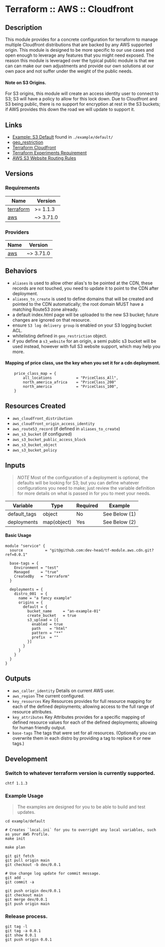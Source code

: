 Terraform :: AWS :: Cloudfront
==============================

Description
-----------
This module provides for a concrete configuration for terraform to manage multiple Cloudfront distributions that are backed by any AWS supported origin. This module is designed to be more specific to our use cases and open enough to leverage any features that you might need exposed. The reason this module is leveraged over the typical public module is that we can can make our own adjustments and provide our own solutions at our own pace and not suffer under the weight of the public needs.

#### Note on S3 Origins. 
For S3 origins, this module will create an access identity user to connect to S3; S3 will have a policy to allow for this lock down. Due to Cloudfront and S3 being public, there is no support for encryption at rest in the S3 buckets; if AWS provides this down the road we will update to support it. 

Links 
-----
- [Example: S3 Default](./example/default/) found in `./example/default/`
- [geo_restriction](https://www.iso.org/obp/ui/#search/code/)
- [Terraform Cloudfront](https://registry.terraform.io/providers/hashicorp/aws/latest/docs/resources/cloudfront_distribution)
- [Terraform Experiments Requirement](https://www.terraform.io/language/expressions/type-constraints#experimental-optional-object-type-attributes)
- [AWS S3 Website Routing Rules](https://docs.aws.amazon.com/AWSCloudFormation/latest/UserGuide/aws-properties-s3-websiteconfiguration-routingrules.html)

Versions
--------

### Requirements 

| Name | Version |
|------|---------|
| <a name="requirement_terraform"></a> [terraform](#requirement\_terraform) | >= 1.1.3 |
| <a name="requirement_aws"></a> [aws](#requirement\_aws) | ~> 3.71.0 |


### Providers

| Name | Version |
|------|---------|
| <a name="provider_aws"></a> [aws](#provider\_aws) | ~> 3.71.0 |


Behaviors
---------
* `aliases` is used to allow other alias's to be pointed at the CDN, these records are not touched, you need to update it to point to the CDN after deployment.           
* `aliases_to_create` is used to define domains that will be created and pointed to the CDN automatically; the root domain MUST have a matching Route53 zone already.
* a default index.html page will be uploaded to the new S3 bucket; future changes are ignored on that resource.
* ensure `S3 log delivery group` is enabled on your S3 logging bucket ACL.
* whitelisting defined in `geo_restriction` object.
* if you define a `s3_website` for an origin, a semi public s3 bucket will be used instead, however with full S3 website support, which may help you more. 

#### Mapping of price class, use the key when you set it for a cdn deployment.
```hcl
    price_class_map = {
        all_locations           = "PriceClass_All",
        north_america_africa    = "PriceClass_200"
        north_america           = "PriceClass_100",
    }

```    
Resources Created 
-----------------
* `aws_cloudfront_distribution`
* `aws_cloudfront_origin_access_identity`
* `aws_route53_record` (if defined in `aliases_to_create`)
* `aws_s3_bucket` (if configured)
* `aws_s3_bucket_public_access_block` 
* `aws_s3_bucket_object`
* `aws_s3_bucket_policy`

Inputs 
------
> *NOTE* Most of the configuration of a deployment is optional, the defaults will be looking for S3; but you can define whatever configurations you need to make; just review the variable definition for more details on what is passed in for you to meet your needs. 

| Variable      | Type          | Required  | Example       | 
| ------------- | ------------- | --------- | ------------- |
| default_tags  | object        | No        | See Below (1) |
| deployments   | map(object)   | Yes       | See Below (2) | 


#### Basic Usage 
```hcl-terraform
module "service" {
  source          = "git@github.com:dev-head/tf-module.aws.cdn.git?ref=0.0.1"

  base-tags = {
    Environment = "test"
    Managed     = "true"
    CreatedBy   = "terraform"
  }
  
  deployments = {
    distro_001  = {
      name = "a fancy example"
      origins = {
        default = {
          bucket_name     = "an-example-01"
          create_bucket   = true
          s3_upload = [{
            enabled = true
            path    = "html"
            pattern = "**"
            prefix  = ""
          }]
        }
      }
    }
  }
}
```

Outputs 
-------
- `aws_caller_identity` Details on current AWS user.
- `aws_region` The current configured.
- `key_resources` Key Resources provides for full resource mapping for each of the defined deployments; allowing access to the full range of resource attributes.
- `key_attributes` Key Attributes provides for a specific mapping of defined resource values for each of the defined deployments; allowing for human friendly output.
- `base-tags` The tags that were set for all resources. (Optionally you can overwrite them in each distro by providing a tag to replace it or new tags.)


Development 
-----------

### Switch to whatever terraform version is currently supported. 
```
chtf 1.1.3
```

### Example Usage 
> The examples are designed for you to be able to build and test updates.
```
cd example/default 

# Creates `local.ini` for you to overright any local variables, such as your AWS Profile.
make init 

make plan
```


```shell script
git git fetch 
git pull origin main
git checkout -b dev/0.0.1

# Use change log update for commit message.
git add .  
git commit -a

git push origin dev/0.0.1
git checkout main 
git merge dev/0.0.1
git push origin main
```

### Release process.
```shell script
git tag -l
git tag -a 0.0.1
git show 0.0.1
git push origin 0.0.1
```